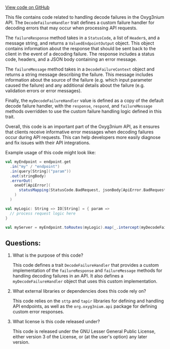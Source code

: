 [View code on GitHub](https://github.com/alephium/alephium/api/src/main/scala/org/alephium/api/DecodeFailureHandler.scala)

This file contains code related to handling decode failures in the Oxyg3nium API. The `DecodeFailureHandler` trait defines a custom failure handler for decoding errors that may occur when processing API requests. 

The `failureResponse` method takes in a `StatusCode`, a list of `Header`s, and a message string, and returns a `ValuedEndpointOutput` object. This object contains information about the response that should be sent back to the client in the event of a decoding failure. The response includes a status code, headers, and a JSON body containing an error message. 

The `failureMessage` method takes in a `DecodeFailureContext` object and returns a string message describing the failure. This message includes information about the source of the failure (e.g. which input parameter caused the failure) and any additional details about the failure (e.g. validation errors or error messages). 

Finally, the `myDecodeFailureHandler` value is defined as a copy of the default decode failure handler, with the `response`, `respond`, and `failureMessage` methods overridden to use the custom failure handling logic defined in this trait. 

Overall, this code is an important part of the Oxyg3nium API, as it ensures that clients receive informative error messages when decoding failures occur during API requests. This can help developers more easily diagnose and fix issues with their API integrations. 

Example usage of this code might look like:

```scala
val myEndpoint = endpoint.get
  .in("my" / "endpoint")
  .in(query[String]("param"))
  .out(stringBody)
  .errorOut(
    oneOf[ApiError](
      statusMapping(StatusCode.BadRequest, jsonBody[ApiError.BadRequest])
    )
  )

val myLogic: String => IO[String] = { param =>
  // process request logic here
}

val myServer = myEndpoint.toRoutes(myLogic).map(_.intercept(myDecodeFailureHandler))
```
## Questions: 
 1. What is the purpose of this code?
    
    This code defines a trait `DecodeFailureHandler` that provides a custom implementation of the `failureResponse` and `failureMessage` methods for handling decoding failures in an API. It also defines a `myDecodeFailureHandler` object that uses this custom implementation.

2. What external libraries or dependencies does this code rely on?
    
    This code relies on the `sttp` and `tapir` libraries for defining and handling API endpoints, as well as the `org.oxyg3nium.api` package for defining custom error responses.

3. What license is this code released under?
    
    This code is released under the GNU Lesser General Public License, either version 3 of the License, or (at the user's option) any later version.
